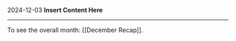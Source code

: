 2024-12-03
__Insert Content Here__
_______________________
To see the overall month: [[December Recap]].